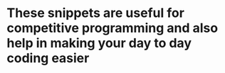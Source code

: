 # These snippets are useful for competitive programming and also help in making your day to day coding easier
